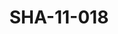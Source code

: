 ---
pid: SHA-11-018
title: SHA-11-018
language: en
collection: Sharhabil Ahmed
original_label: 
rights: Sharhabil Ahmed
location_of_original: Sharhabil Ahmed
photographer_or_studio: 
scanned_from: photograph 12.3 by 16.5
_date: '1966'
location: Khartoum
description: Reception of Harambe with Za'im al Azhari
additional_notes: 
permission_display: 'yes'
on_server: 'no'
on_website: 'no'
permalink: /photopages/en/SHA-11-018.html
layout: photo-page
---